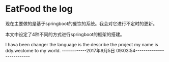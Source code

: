# EatFood the log

现在主要做的是基于springboot的餐饮的系统。我会对它进行不定时的更新。

本文中设定了4种不同的方式进行springboot的框架的搭建。

I hava been changer the language is the describe the project
my name is ddy.weclome to my world.
------------2017年9月5日 09:03:54--------------------------

